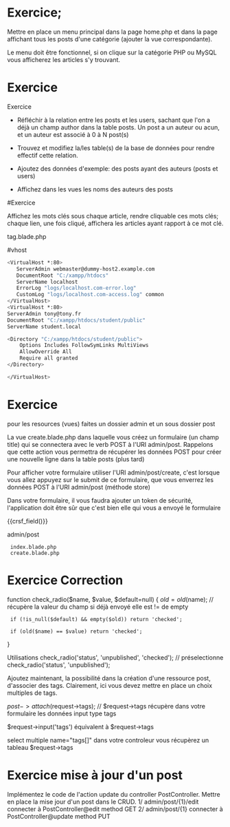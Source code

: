 # Exercice;

Mettre en place un menu principal dans la page home.php et dans la page affichant tous les posts d'une catégorie (ajouter la vue correspondante).

Le menu doit être fonctionnel, si on clique sur la catégorie PHP ou MySQL vous afficherez les articles s'y trouvant.

# Exercice

Exercice

- Réfléchir à la relation entre les posts et les users, sachant que l'on a déjà un champ author dans la table posts.
Un post a un auteur ou acun, et un auteur est associé à 0 à N post(s)

- Trouvez et modifiez la/les table(s) de la base de données pour rendre effectif cette relation.

- Ajoutez des données d'exemple: 
des posts ayant des auteurs (posts et users)

- Affichez dans les vues les noms des auteurs des posts

#Exercice 
 
 Affichez les mots clés sous chaque article, rendre cliquable ces mots clés; chaque lien, une fois cliqué, affichera les articles ayant rapport à ce mot clé.
 
 tag.blade.php
 
 #vhost
 ```bash
<VirtualHost *:80>
    ServerAdmin webmaster@dummy-host2.example.com
    DocumentRoot "C:/xampp/htdocs"
    ServerName localhost
    ErrorLog "logs/localhost.com-error.log"
    CustomLog "logs/localhost.com-access.log" common
</VirtualHost>
<VirtualHost *:80>
 ServerAdmin tony@tony.fr
 DocumentRoot "C:/xampp/htdocs/student/public"
 ServerName student.local
 
 <Directory "C:/xampp/htdocs/student/public">
     Options Includes FollowSymLinks MultiViews
     AllowOverride All
     Require all granted
 </Directory>

</VirtualHost>
 ```
 
 # Exercice
 
 pour les resources (vues) faites un dossier admin et un sous dossier post
 
 La vue create.blade.php dans laquelle vous créez un formulaire (un champ title) qui se connectera avec le verb POST à l'URI admin/post. Rappelons que cette action vous permettra de récupérer les données POST pour créer une nouvelle ligne dans la table posts (plus tard)
 
 Pour afficher votre formulaire utiliser l'URI admin/post/create, c'est lorsque vous allez appuyez sur le submit de ce formulaire, que vous enverrez les données POST à l'URI admin/post (méthode store)
 
 Dans votre formulaire, il vous faudra ajouter un token de sécurité, l'application doit être sûr que c'est bien elle qui vous a envoyé le formulaire
 
 <form>
 {{crsf_field()}}
 </form>
 
 admin/post
 
     index.blade.php
     create.blade.php
 
 # Exercice  Correction

 function check_radio($name, $value, $default=null)
 {
     $old = old($name); // récupère la valeur du champ si déjà envoyé elle est != de empty
 
     if (!is_null($default) && empty($old)) return 'checked';
 
     if (old($name) == $value) return 'checked';
 }
 
 
 Utilisations
 check_radio('status', 'unpublished', 'checked');  // préselectionne
 check_radio('status', 'unpublished');
 
 
 Ajoutez maintenant, la possibilité dans la création d'une ressource post, d'associer des tags. 
 Clairement, ici vous devez mettre en place un choix multiples de tags.
 
 
 $post->attach($request->tags);  // $request->tags récupère dans votre formulaire les données input type tags
 
 $request->input('tags') équivalent à $request->tags 
 
 select multiple name="tags[]"  dans votre controleur vous récupèrez un tableau $request->tags
 
 # Exercice mise à jour d'un post
 
 Implémentez le code de l'action update du controller PostController. Mettre en place la mise jour d'un post dans le CRUD.
 1/ admin/post/{1}/edit  connecter à PostController@edit method GET
 2/ admin/post/{1}  connecter à PostController@update method PUT